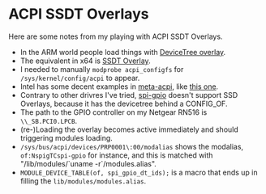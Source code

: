 # ACPI SSDT Overlays

Here are some notes from my playing with ACPI SSDT Overlays.  
* In the ARM world people load things with [DeviceTree overlay](https://docs.kernel.org/devicetree/overlay-notes.html).
* The equivalent in x64 is [SSDT Overlay](https://www.kernel.org/doc/html/next/admin-guide/acpi/ssdt-overlays.html).
* I needed to manually `modprobe acpi_configfs` for ` /sys/kernel/config/acpi` to appear.
* Intel has some decent examples in [meta-acpi](https://github.com/westeri/meta-acpi), like [this one](https://github.com/westeri/meta-acpi/blob/master/recipes-bsp/acpi-tables/samples/minnowboard/buttons.asl).
* Contrary to other drivres I've tried, [spi-gpio](https://github.com/torvalds/linux/blob/master/drivers/spi/spi-gpio.c#L330-L351) doesn't support SSD Overlays, because it has the devicetree behind a CONFIG_OF.
* The path to the GPIO controller on my Netgear RN516 is `\\_SB.PCI0.LPCB`.
* (re-)Loading the overlay becomes active immediately and should triggering modules loading.
* `/sys/bus/acpi/devices/PRP0001\:00/modalias` shows the modalias, `of:NspigTCspi-gpio` for instance, and this is matched with "/lib/modules/\`uname -r\`/modules.alias".
* `MODULE_DEVICE_TABLE(of, spi_gpio_dt_ids);` is a macro that ends up in filling the `lib/modules/modules.alias`.
